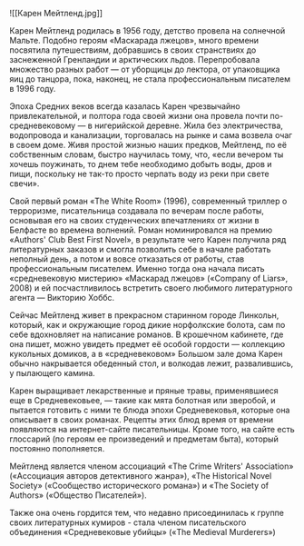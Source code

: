 ![[Карен Мейтленд.jpg]]

Карен Мейтленд родилась в 1956 году, детство провела на солнечной Мальте. Подобно героям «Маскарада лжецов», много времени посвятила путешествиям, добравшись в своих странствиях до заснеженной Гренландии и арктических льдов. Перепробовала множество разных работ — от уборщицы до лектора, от упаковщика яиц до танцора, пока, наконец, не стала профессиональным писателем в 1996 году.

Эпоха Средних веков всегда казалась Карен чрезвычайно привлекательной, и полтора года своей жизни она провела почти по-средневековому — в нигерийской деревне. Жила без электричества, водопровода и канализации, торговалась на рынке и сама возвела очаг в своем доме. Живя простой жизнью наших предков, Мейтленд, по её собственным словам, быстро научилась тому, что, «если вечером ты хочешь поужинать, то днем тебе необходимо добыть воды, дров и пищи, поскольку не так-то просто черпать воду из реки при свете свечи».

Свой первый роман «The White Room» (1996), современный триллер о терроризме, писательница создавала по вечерам после работы, основывая его на своих студенческих впечатлениях от жизни в Белфасте во времена волнений. Роман номинировался на премию «Authors' Club Best First Novel», в результате чего Карен получила ряд литературных заказов и смогла позволить себе в начале работать неполный день, а потом и вовсе отказаться от работы, став профессиональным писателем. Именно тогда она начала писать «средневековую мистерию» «Маскарад лжецов» («Company of Liars», 2008) и ей посчастливилось встретить своего любимого литературного агента — Викторию Хоббс.

Сейчас Мейтленд живет в прекрасном старинном городе Линкольн, который, как и окружающие город дикие норфолкские болота, сам по себе вдохновляет на написание романов. В крошечном кабинете, где она пишет, можно увидеть предмет её особой гордости — коллекцию кукольных домиков, а в «средневековом» Большом зале дома Карен обычно накрывается обеденный стол, и волкодав лежит, развалившись, у пылающего камина.

Карен выращивает лекарственные и пряные травы, применявшиеся еще в Средневековьее, — такие как мята болотная или зверобой, и пытается готовить с ними те блюда эпохи Средневековья, которые она описывает в своих романах. Рецепты этих блюд время от времени появляются на интернет-сайте писательницы. Кроме того, на сайте есть глоссарий (по героям ее произведений и предметам быта), который постоянно пополняется.

Мейтленд является членом ассоциаций «The Crime Writers' Association» («Ассоциация авторов детективного жанра»), «The Historical Novel Society» («Сообщество исторического романа») и «The Society of Authors» («Общество Писателей»).

Также она очень гордится тем, что недавно присоединилась к группе своих литературных кумиров - стала членом писательского объединения «Средневековые убийцы» («The Medieval Murderers»)